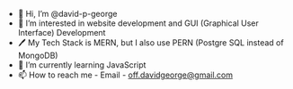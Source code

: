 - 👋 Hi, I’m @david-p-george
- 👀 I’m interested in website development and GUI (Graphical User Interface) Development
- 🖊 My Tech Stack is MERN, but I also use PERN (Postgre SQL instead of MongoDB)
- 🌱 I’m currently learning JavaScript
- 📫 How to reach me - Email - off.davidgeorge@gmail.com

<!---
davidgeorge-2/davidgeorge-2 is a ✨ special ✨ repository because its `README.md` (this file) appears on your GitHub profile.
You can click the Preview link to take a look at your changes.
--->
